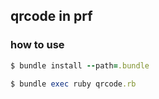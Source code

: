 ## qrcode in prf
### how to use
```rb
$ bundle install --path=.bundle

$ bundle exec ruby qrcode.rb
```
